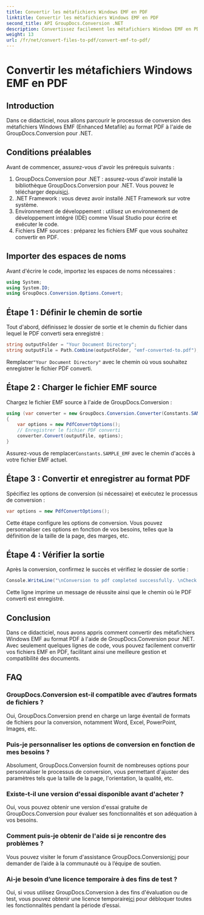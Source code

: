 ```yaml
---
title: Convertir les métafichiers Windows EMF en PDF
linktitle: Convertir les métafichiers Windows EMF en PDF
second_title: API GroupDocs.Conversion .NET
description: Convertissez facilement les métafichiers Windows EMF en PDF à l'aide de GroupDocs.Conversion pour .NET. Intégrez et personnalisez facilement les options de conversion.
weight: 13
url: /fr/net/convert-files-to-pdf/convert-emf-to-pdf/
---
```


# Convertir les métafichiers Windows EMF en PDF

## Introduction
Dans ce didacticiel, nous allons parcourir le processus de conversion des métafichiers Windows EMF (Enhanced Metafile) au format PDF à l'aide de GroupDocs.Conversion pour .NET.
## Conditions préalables
Avant de commencer, assurez-vous d'avoir les prérequis suivants :
1.  GroupDocs.Conversion pour .NET : assurez-vous d'avoir installé la bibliothèque GroupDocs.Conversion pour .NET. Vous pouvez le télécharger depuis[ici](https://releases.groupdocs.com/conversion/net/).
2. .NET Framework : vous devez avoir installé .NET Framework sur votre système.
3. Environnement de développement : utilisez un environnement de développement intégré (IDE) comme Visual Studio pour écrire et exécuter le code.
4. Fichiers EMF sources : préparez les fichiers EMF que vous souhaitez convertir en PDF.

## Importer des espaces de noms
Avant d'écrire le code, importez les espaces de noms nécessaires :
```csharp
using System;
using System.IO;
using GroupDocs.Conversion.Options.Convert;
```
## Étape 1 : Définir le chemin de sortie
Tout d'abord, définissez le dossier de sortie et le chemin du fichier dans lequel le PDF converti sera enregistré :
```csharp
string outputFolder = "Your Document Directory";
string outputFile = Path.Combine(outputFolder, "emf-converted-to.pdf");
```
 Remplacer`"Your Document Directory"` avec le chemin où vous souhaitez enregistrer le fichier PDF converti.
## Étape 2 : Charger le fichier EMF source
Chargez le fichier EMF source à l'aide de GroupDocs.Conversion :
```csharp
using (var converter = new GroupDocs.Conversion.Converter(Constants.SAMPLE_EMF))
{
    var options = new PdfConvertOptions();
    // Enregistrer le fichier PDF converti
    converter.Convert(outputFile, options);
}
```
Assurez-vous de remplacer`Constants.SAMPLE_EMF` avec le chemin d'accès à votre fichier EMF actuel.
## Étape 3 : Convertir et enregistrer au format PDF
Spécifiez les options de conversion (si nécessaire) et exécutez le processus de conversion :
```csharp
var options = new PdfConvertOptions();
```
Cette étape configure les options de conversion. Vous pouvez personnaliser ces options en fonction de vos besoins, telles que la définition de la taille de la page, des marges, etc.
## Étape 4 : Vérifier la sortie
Après la conversion, confirmez le succès et vérifiez le dossier de sortie :
```csharp
Console.WriteLine("\nConversion to pdf completed successfully. \nCheck output in {0}", outputFolder);
```
Cette ligne imprime un message de réussite ainsi que le chemin où le PDF converti est enregistré.

## Conclusion
Dans ce didacticiel, nous avons appris comment convertir des métafichiers Windows EMF au format PDF à l'aide de GroupDocs.Conversion pour .NET. Avec seulement quelques lignes de code, vous pouvez facilement convertir vos fichiers EMF en PDF, facilitant ainsi une meilleure gestion et compatibilité des documents.
## FAQ
### GroupDocs.Conversion est-il compatible avec d’autres formats de fichiers ?
Oui, GroupDocs.Conversion prend en charge un large éventail de formats de fichiers pour la conversion, notamment Word, Excel, PowerPoint, Images, etc.
### Puis-je personnaliser les options de conversion en fonction de mes besoins ?
Absolument, GroupDocs.Conversion fournit de nombreuses options pour personnaliser le processus de conversion, vous permettant d'ajuster des paramètres tels que la taille de la page, l'orientation, la qualité, etc.
### Existe-t-il une version d'essai disponible avant d'acheter ?
Oui, vous pouvez obtenir une version d'essai gratuite de GroupDocs.Conversion pour évaluer ses fonctionnalités et son adéquation à vos besoins.
### Comment puis-je obtenir de l'aide si je rencontre des problèmes ?
 Vous pouvez visiter le forum d'assistance GroupDocs.Conversion[ici](https://forum.groupdocs.com/c/conversion/11) pour demander de l’aide à la communauté ou à l’équipe de soutien.
### Ai-je besoin d’une licence temporaire à des fins de test ?
 Oui, si vous utilisez GroupDocs.Conversion à des fins d'évaluation ou de test, vous pouvez obtenir une licence temporaire[ici](https://purchase.groupdocs.com/temporary-license/) pour débloquer toutes les fonctionnalités pendant la période d’essai.